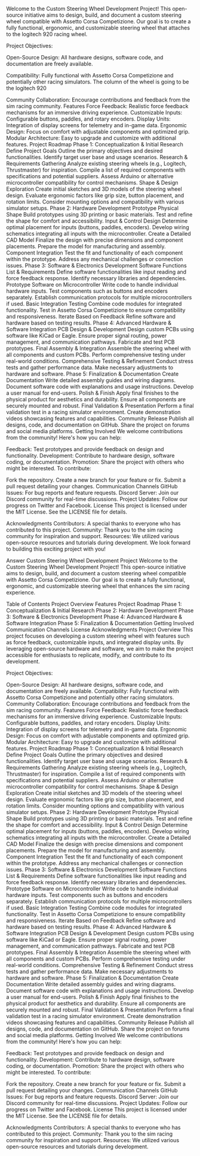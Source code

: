 Welcome to the Custom Steering Wheel Development Project! This open-source initiative aims to design, build, and document a custom steering wheel compatible with Assetto Corsa Competizione. Our goal is to create a fully functional, ergonomic, and customizable steering wheel that attaches to the logitech 920 racing wheel.

Project Objectives:

Open-Source Design: All hardware designs, software code, and documentation are freely available.

Compatibility: Fully functional with Assetto Corsa Competizione and potentially other racing simulators. The column of the wheel is going to be the logitech 920

Community Collaboration: Encourage contributions and feedback from the sim racing community.
Features
Force Feedback: Realistic force feedback mechanisms for an immersive driving experience.
Customizable Inputs: Configurable buttons, paddles, and rotary encoders.
Display Units: Integration of display screens for telemetry and in-game data.
Ergonomic Design: Focus on comfort with adjustable components and optimized grip.
Modular Architecture: Easy to upgrade and customize with additional features.
Project Roadmap
Phase 1: Conceptualization & Initial Research
Define Project Goals
Outline the primary objectives and desired functionalities.
Identify target user base and usage scenarios.
Research & Requirements Gathering
Analyze existing steering wheels (e.g., Logitech, Thrustmaster) for inspiration.
Compile a list of required components with specifications and potential suppliers.
Assess Arduino or alternative microcontroller compatibility for control mechanisms.
Shape & Design Exploration
Create initial sketches and 3D models of the steering wheel design.
Evaluate ergonomic factors like grip size, button placement, and rotation limits.
Consider mounting options and compatibility with various simulator setups.
Phase 2: Hardware Development
Prototype Physical Shape
Build prototypes using 3D printing or basic materials.
Test and refine the shape for comfort and accessibility.
Input & Control Design
Determine optimal placement for inputs (buttons, paddles, encoders).
Develop wiring schematics integrating all inputs with the microcontroller.
Create a Detailed CAD Model
Finalize the design with precise dimensions and component placements.
Prepare the model for manufacturing and assembly.
Component Integration
Test the fit and functionality of each component within the prototype.
Address any mechanical challenges or connection issues.
Phase 3: Software & Electronics Development
Software Functions List & Requirements
Define software functionalities like input reading and force feedback response.
Identify necessary libraries and dependencies.
Prototype Software on Microcontroller
Write code to handle individual hardware inputs.
Test components such as buttons and encoders separately.
Establish communication protocols for multiple microcontrollers if used.
Basic Integration Testing
Combine code modules for integrated functionality.
Test in Assetto Corsa Competizione to ensure compatibility and responsiveness.
Iterate Based on Feedback
Refine software and hardware based on testing results.
Phase 4: Advanced Hardware & Software Integration
PCB Design & Development
Design custom PCBs using software like KiCad or Eagle.
Ensure proper signal routing, power management, and communication pathways.
Fabricate and test PCB prototypes.
Final Assembly & Integration
Assemble the steering wheel with all components and custom PCBs.
Perform comprehensive testing under real-world conditions.
Comprehensive Testing & Refinement
Conduct stress tests and gather performance data.
Make necessary adjustments to hardware and software.
Phase 5: Finalization & Documentation
Create Documentation
Write detailed assembly guides and wiring diagrams.
Document software code with explanations and usage instructions.
Develop a user manual for end-users.
Polish & Finish
Apply final finishes to the physical product for aesthetics and durability.
Ensure all components are securely mounted and robust.
Final Validation & Presentation
Perform a final validation test in a racing simulator environment.
Create demonstration videos showcasing features and capabilities.
Community Release
Publish all designs, code, and documentation on GitHub.
Share the project on forums and social media platforms.
Getting Involved
We welcome contributions from the community! Here's how you can help:

Feedback: Test prototypes and provide feedback on design and functionality.
Development: Contribute to hardware design, software coding, or documentation.
Promotion: Share the project with others who might be interested.
To contribute:

Fork the repository.
Create a new branch for your feature or fix.
Submit a pull request detailing your changes.
Communication Channels
GitHub Issues: For bug reports and feature requests.
Discord Server: Join our Discord community for real-time discussions.
Project Updates: Follow our progress on Twitter and Facebook.
License
This project is licensed under the MIT License. See the LICENSE file for details.

Acknowledgments
Contributors: A special thanks to everyone who has contributed to this project.
Community: Thank you to the sim racing community for inspiration and support.
Resources: We utilized various open-source resources and tutorials during development.
We look forward to building this exciting project with you!

Answer
Custom Steering Wheel Development Project
Welcome to the Custom Steering Wheel Development Project! This open-source initiative aims to design, build, and document a custom steering wheel compatible with Assetto Corsa Competizione. Our goal is to create a fully functional, ergonomic, and customizable steering wheel that enhances the sim racing experience.

Table of Contents
Project Overview
Features
Project Roadmap
Phase 1: Conceptualization & Initial Research
Phase 2: Hardware Development
Phase 3: Software & Electronics Development
Phase 4: Advanced Hardware & Software Integration
Phase 5: Finalization & Documentation
Getting Involved
Communication Channels
License
Acknowledgments
Project Overview
This project focuses on developing a custom steering wheel with features such as force feedback, customizable inputs, and integrated display units. By leveraging open-source hardware and software, we aim to make the project accessible for enthusiasts to replicate, modify, and contribute to its development.

Project Objectives:

Open-Source Design: All hardware designs, software code, and documentation are freely available.
Compatibility: Fully functional with Assetto Corsa Competizione and potentially other racing simulators.
Community Collaboration: Encourage contributions and feedback from the sim racing community.
Features
Force Feedback: Realistic force feedback mechanisms for an immersive driving experience.
Customizable Inputs: Configurable buttons, paddles, and rotary encoders.
Display Units: Integration of display screens for telemetry and in-game data.
Ergonomic Design: Focus on comfort with adjustable components and optimized grip.
Modular Architecture: Easy to upgrade and customize with additional features.
Project Roadmap
Phase 1: Conceptualization & Initial Research
Define Project Goals
Outline the primary objectives and desired functionalities.
Identify target user base and usage scenarios.
Research & Requirements Gathering
Analyze existing steering wheels (e.g., Logitech, Thrustmaster) for inspiration.
Compile a list of required components with specifications and potential suppliers.
Assess Arduino or alternative microcontroller compatibility for control mechanisms.
Shape & Design Exploration
Create initial sketches and 3D models of the steering wheel design.
Evaluate ergonomic factors like grip size, button placement, and rotation limits.
Consider mounting options and compatibility with various simulator setups.
Phase 2: Hardware Development
Prototype Physical Shape
Build prototypes using 3D printing or basic materials.
Test and refine the shape for comfort and accessibility.
Input & Control Design
Determine optimal placement for inputs (buttons, paddles, encoders).
Develop wiring schematics integrating all inputs with the microcontroller.
Create a Detailed CAD Model
Finalize the design with precise dimensions and component placements.
Prepare the model for manufacturing and assembly.
Component Integration
Test the fit and functionality of each component within the prototype.
Address any mechanical challenges or connection issues.
Phase 3: Software & Electronics Development
Software Functions List & Requirements
Define software functionalities like input reading and force feedback response.
Identify necessary libraries and dependencies.
Prototype Software on Microcontroller
Write code to handle individual hardware inputs.
Test components such as buttons and encoders separately.
Establish communication protocols for multiple microcontrollers if used.
Basic Integration Testing
Combine code modules for integrated functionality.
Test in Assetto Corsa Competizione to ensure compatibility and responsiveness.
Iterate Based on Feedback
Refine software and hardware based on testing results.
Phase 4: Advanced Hardware & Software Integration
PCB Design & Development
Design custom PCBs using software like KiCad or Eagle.
Ensure proper signal routing, power management, and communication pathways.
Fabricate and test PCB prototypes.
Final Assembly & Integration
Assemble the steering wheel with all components and custom PCBs.
Perform comprehensive testing under real-world conditions.
Comprehensive Testing & Refinement
Conduct stress tests and gather performance data.
Make necessary adjustments to hardware and software.
Phase 5: Finalization & Documentation
Create Documentation
Write detailed assembly guides and wiring diagrams.
Document software code with explanations and usage instructions.
Develop a user manual for end-users.
Polish & Finish
Apply final finishes to the physical product for aesthetics and durability.
Ensure all components are securely mounted and robust.
Final Validation & Presentation
Perform a final validation test in a racing simulator environment.
Create demonstration videos showcasing features and capabilities.
Community Release
Publish all designs, code, and documentation on GitHub.
Share the project on forums and social media platforms.
Getting Involved
We welcome contributions from the community! Here's how you can help:

Feedback: Test prototypes and provide feedback on design and functionality.
Development: Contribute to hardware design, software coding, or documentation.
Promotion: Share the project with others who might be interested.
To contribute:

Fork the repository.
Create a new branch for your feature or fix.
Submit a pull request detailing your changes.
Communication Channels
GitHub Issues: For bug reports and feature requests.
Discord Server: Join our Discord community for real-time discussions.
Project Updates: Follow our progress on Twitter and Facebook.
License
This project is licensed under the MIT License. See the LICENSE file for details.

Acknowledgments
Contributors: A special thanks to everyone who has contributed to this project.
Community: Thank you to the sim racing community for inspiration and support.
Resources: We utilized various open-source resources and tutorials during development.
